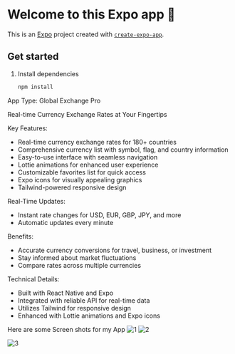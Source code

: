 # Welcome to this Expo app 👋

This is an [Expo](https://expo.dev) project created with [`create-expo-app`](https://www.npmjs.com/package/create-expo-app).

## Get started

1. Install dependencies

   ```bash
   npm install
   ```

App Type: Global Exchange Pro

 Real-time Currency Exchange Rates at Your Fingertips

Key Features:

- Real-time currency exchange rates for 180+ countries
- Comprehensive currency list with symbol, flag, and country information
- Easy-to-use interface with seamless navigation
- Lottie animations for enhanced user experience
- Customizable favorites list for quick access
- Expo icons for visually appealing graphics
- Tailwind-powered responsive design

Real-Time Updates:

- Instant rate changes for USD, EUR, GBP, JPY, and more
- Automatic updates every minute

Benefits:

- Accurate currency conversions for travel, business, or investment
- Stay informed about market fluctuations
- Compare rates across multiple currencies

Technical Details:

- Built with React Native and Expo
- Integrated with reliable API for real-time data
- Utilizes Tailwind for responsive design
- Enhanced with Lottie animations and Expo icons

Here are some Screen shots for my App
![1](https://github.com/user-attachments/assets/322af2fc-1072-4cee-8424-9677b8fd3260)
![2](https://github.com/user-attachments/assets/88f7ac1e-0f4c-4cc9-8bb7-8994d16c8ece)

![3](https://github.com/user-attachments/assets/bf89fd9c-32db-4793-94a4-11ab19fce2bf)


